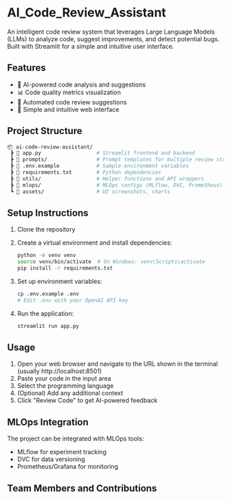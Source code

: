 # AI_Code_Review_Assistant

An intelligent code review system that leverages Large Language Models (LLMs) to analyze code, suggest improvements, and detect potential bugs. Built with Streamlit for a simple and intuitive user interface.

## Features

- 🤖 AI-powered code analysis and suggestions
- 📊 Code quality metrics visualization
- 🔄 Automated code review suggestions
- 📱 Simple and intuitive web interface

## Project Structure

```bash
📦 ai-code-review-assistant/
 ┣ 📜 app.py                  # Streamlit frontend and backend
 ┣ 📜 prompts/                # Prompt templates for multiple review strategies
 ┣ 📜 .env.example            # Sample environment variables
 ┣ 📜 requirements.txt        # Python dependencies
 ┣ 📜 utils/                  # Helper functions and API wrappers
 ┣ 📜 mlops/                  # MLOps configs (MLflow, DVC, Prometheus)
 ┗ 📁 assets/                 # UI screenshots, charts
 ```

## Setup Instructions

1. Clone the repository
2. Create a virtual environment and install dependencies:
   ```bash
   python -m venv venv
   source venv/bin/activate  # On Windows: venv\Scripts\activate
   pip install -r requirements.txt
   ```

3. Set up environment variables:
   ```bash
   cp .env.example .env
   # Edit .env with your OpenAI API key
   ```

4. Run the application:
   ```bash
   streamlit run app.py
   ```

## Usage

1. Open your web browser and navigate to the URL shown in the terminal (usually http://localhost:8501)
2. Paste your code in the input area
3. Select the programming language
4. (Optional) Add any additional context
5. Click "Review Code" to get AI-powered feedback

## MLOps Integration

The project can be integrated with MLOps tools:

- MLflow for experiment tracking
- DVC for data versioning
- Prometheus/Grafana for monitoring

## Team Members and Contributions






